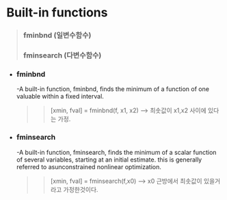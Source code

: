 # Built-in functions

> ### fminbnd (일변수함수)
> ### fminsearch (다변수함수)

* ### fminbnd
    -A built-in function, fminbnd, finds the minimum of a
    function of one valuable within a fixed interval.
    >>[xmin, fval] = fminbnd(f, x1, x2)
    --> 최솟값이 x1,x2 사이에 있다는 가정.
    
* ### fminsearch
    -A built-in function, fminsearch, finds the minimum of
    a scalar function of several variables, starting at an
    initial estimate. this is generally referred to asunconstrained
    nonlinear optimization.
    >>[xmin, fval] = fminsearch(f,x0)
    --> x0 근방에서 최솟값이 있을거라고 가정한것이다.
